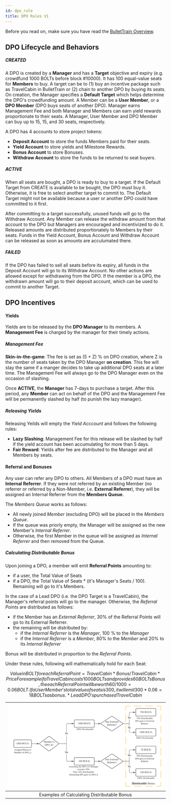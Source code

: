 ```yaml
---
id: dpo_rule
title: DPO Rules V1
---
```


Before you read on, make sure you have read the [BulletTrain Overview](bullettrain.md). 

## DPO Lifecycle and Behaviors

##### CREATED
A DPO is created by a **Manager** and has a **Target** objective and expiry (e.g. crowdfund 1000 BOLTs before block #10000). It has 100 equal-value seats for **Members** to buy. A target can be to (1) buy an incentive package such as TravelCabin in BulletTrain or (2) chain to another DPO by buying its seats. On creation, the Manager specifies a **Default Target** which helps determine the DPO's crowdfunding amount. A Member can be a **User Member**, or a **DPO Member** (DPO buys seats of another DPO).
Manager earns Management Fee and both Manager and Members can earn yield rewards proportionate to their seats. A Manager, User Member and DPO Member can buy up to 15, 15, and 30 seats, respectively.

A DPO has 4 accounts to store project tokens: 
  - **Deposit Account** to store the funds Members paid for their seats.
  - **Yield Account** to store yields and Milestone Rewards.
  - **Bonus Account** to store Bonuses.
  - **Withdraw Account** to store the funds to be returned to seat buyers.

##### ACTIVE
When all seats are bought, a DPO is ready to buy to a target. If the Default Target from CREATE is available to be bought, the DPO must buy it. Otherwise, it is free to select another target to commit to. The Default Target might not be available because a user or another DPO could have committed to it first.

After committing to a target successfully, unused funds will go to the Withdraw Account. Any Member can release the withdraw amount from that account to the DPO but Managers are encouraged and incentivized to do it. Released amounts are distributed proportionately to Members by their seats. Funds in the Yield Account, Bonus Account and Withdraw Account can be released as soon as amounts are acculumated there.

##### FAILED  
If the DPO has failed to sell all seats before its expiry, all funds in the Deposit Account will go to its Withdraw Account. No other actions are allowed except for withdrawing from the DPO. If the member is a DPO, the withdrawn amount will go to their deposit account, which can be used to commit to another Target.

[comment]: <> (| ![DPO States]&#40;/img/DPO_States.svg&#41; |)

[comment]: <> (|:--:|)

[comment]: <> (| DPO States and Transitions |)

## DPO Incentives
#### Yields
Yields are to be released by the **DPO Manager** to its members. A **Management Fee** is charged by the manager for their timely actions.

##### Management Fee
**Skin-in-the-game**: The fee is set as (5 + Z) % on DPO creation, where Z is the number of seats taken by the DPO Manager **on creation**. This fee will stay the same if a manger decides to take up additional DPO seats at a later time. The Management Fee will always go to the DPO Manager even on the occasion of slashing.

Once **ACTIVE**, the **Manager** has 7-days to purchase a target. After this period, any **Member** can act on behalf of the DPO and the Management Fee will be permanently slashed by half (to punish the lazy manager).

##### Releasing Yields
Releasing Yeilds will empty the *Yield Acccount* and follows the following rules:
- **Lazy Slashing**: Management Fee for this release will be slashed by half if the yield account has been accumulating for more than 5 days.
- **Fair Reward**: Yields after fee are distributed to the Manager and all Members by seats.

#### Referral and Bonuses
Any user can refer any DPO to others. All Members of a DPO must have an **Internal Referrer**. If they were not referred by an existing Member (no referrer or referred by a Non-Member, i.e. **External Referrer**), they will be assigned an Internal Referrer from the **Members Queue**.

The *Members Queue* works as follows:
- All newly joined *Member* (excluding DPO) will be placed in the *Members Queue*.
- If the queue was priorly empty, the Manager will be assigned as the new Member's *Internal Referrer*.
- Otherwise, the first Member in the queue will be assigned as *Internal Referrer* and then removed from the Queue.

##### Calculating Distributable Bonus
Upon joining a DPO, a member will emit **Referral Points** amounting to:
- if a user, the Total Value of Seats
- if a DPO, the Total Value of Seats * (it's Manager's Seats / 100). Remaining will go to it's Members.

In the case of a Lead DPO (i.e. the DPO Target is a TravelCabin), the Manager's referral points will go
to the manager. Otherwise, the *Referral Points* are distributed as follows:
- if the Member has an *External Referrer*, 30% of the Referral Points will go to its External Referrer.
- the remaining will be distributed by:
  - if the *Internal Referrer* is the *Manager*, 100 % to the *Manager*
  - if the *Internal Referrer* is a *Member*, 80% to the *Member* and 20% to its *Internal Referrer*

Bonus will be distributed in proportion to the *Referral Points*.

Under these rules, following will mathematically hold for each Seat:
```math
    Value in BOLT for each Referral Point = TravelCabin* Bonus / TravelCabin* Price

    For example if a TravelCabin costs 1000 BOLTs and provides 60 BOLTs Bonus, 
    the each Referral Point will be worth 60 / 1000 = 0.06 BOLT.
    If a User Member's total value of seats is 300, it will emit 300 * 0.06 = 18 BOLTs as bonus.
    
    *Lead DPO's purchased TravelCabin
```

| ![internal distributable bonus](/img/bonus_pipe.svg) |
|:--:|
| Examples of Calculating Distributable Bonus |
